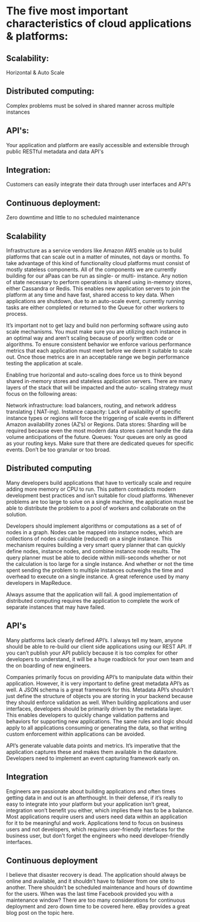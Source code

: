 # The five most important characteristics of cloud applications & platforms:

## Scalability:
 Horizontal & Auto Scale
## Distributed computing:
 Complex problems must be solved in shared manner across multiple instances
## API's: 
Your application and platform are easily accessible and extensible through public RESTful metadata and data API's
## Integration:
 Customers can easily integrate their data through user interfaces and API's
## Continuous deployment:
 Zero downtime and little to no scheduled maintenance

## Scalability

Infrastructure as a service vendors like Amazon AWS enable us to build platforms that can scale out in a matter of minutes, not days or months. To take advantage of this kind of functionality cloud platforms must consist of mostly stateless components. All of the components we are currently building for our aPaas can be run as single- or multi- instance. Any notion of state necessary to perform operations is shared using in-memory stores, either Cassandra or Redis. This enables new application servers to join the platform at any time and have fast, shared access to key data. When applications are shutdown, due to an auto-scale event, currently running tasks are either completed or returned to the Queue for other workers to process.

It’s important not to get lazy and build non performing software using auto scale mechanisms. You must make sure you are utilizing each instance in an optimal way and aren’t scaling because of poorly written code or algorithms. To ensure consistent behavior we enforce various performance metrics that each application must meet before we deem it suitable to scale out. Once those metrics are in an acceptable range we begin performance testing the application at scale.

Enabling true horizontal and auto-scaling does force us to think beyond shared in-memory stores and stateless application servers. There are many layers of the stack that will be impacted and the auto- scaling strategy must focus on the following areas:

Network infrastructure: load balancers, routing, and network address translating ( NAT-ing).
Instance capacity: Lack of availability of specific instance types or regions will force the triggering of scale events in different Amazon availability zones (AZ’s) or Regions.
Data stores: Sharding will be required because even the most modern data stores cannot handle the data volume anticipations of the future.
Queues: Your queues are only as good as your routing keys. Make sure that there are dedicated queues for specific events. Don’t be too granular or too broad.

## Distributed computing

Many developers build applications that have to vertically scale and require adding more memory or CPU to run. This pattern contradicts modern development best practices and isn’t suitable for cloud platforms. Whenever problems are too large to solve on a single machine, the application must be able to distribute the problem to a pool of workers and collaborate on the solution.

Developers should implement algorithms or computations as a set of of nodes in a graph. Nodes can be mapped into instance nodes, which are collections of nodes calculable (reduced) on a single instance. This mechanism requires building a very smart query planner that can quickly define nodes, instance nodes, and combine instance node results. The query planner must be able to decide within milli-seconds whether or not the calculation is too large for a single instance. And whether or not the time spent sending the problem to multiple instances outweighs the time and overhead to execute on a single instance. A great reference used by many developers in MapReduce.

Always assume that the application will fail. A good implementation of distributed computing requires the application to complete the work of separate instances that may have failed.

## API's

Many platforms lack clearly defined API’s. I always tell my team, anyone should be able to re-build our client side applications using our REST API. If you can’t publish your API publicly because it is too complex for other developers to understand, it will be a huge roadblock for your own team and the on boarding of new engineers.

Companies primarily focus on providing API’s to manipulate data within their application. However, it is very important to define great metadata API’s as well. A JSON schema is a great framework for this. Metadata API’s shouldn’t just define the structure of objects you are storing in your backend because they should enforce validation as well. When building applications and user interfaces, developers should be primarily driven by the metadata layer. This enables developers to quickly change validation patterns and behaviors for supporting new applications. The same rules and logic should apply to all applications consuming or generating the data, so that writing custom enforcement within applications can be avoided.

API’s generate valuable data points and metrics. It’s imperative that the application captures these and makes them available in the datastore. Developers need to implement an event capturing framework early on.

## Integration
Engineers are passionate about building applications and often times getting data in and out is an afterthought. In their defense, if it’s really to easy to integrate into your platform but your application isn’t great, integration won’t benefit you either, which implies there has to be a balance. Most applications require users and users need data within an application for it to be meaningful and work. Applications tend to focus on business users and not developers, which requires user-friendly interfaces for the business user, but don’t forget the engineers who need developer-friendly interfaces.



## Continuous deployment
I believe that disaster recovery is dead. The application should always be online and available, and it shouldn’t have to failover from one site to another. There shouldn’t be scheduled maintenance and hours of downtime for the users. When was the last time Facebook provided you with a maintenance window?
There are too many considerations for continuous deployment and zero down time to be covered here. eBay provides a great blog post on the topic here.


